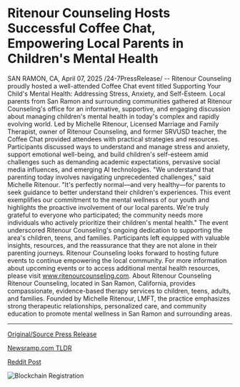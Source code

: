 # Ritenour Counseling Hosts Successful Coffee Chat, Empowering Local Parents in Children's Mental Health

SAN RAMON, CA, April 07, 2025 /24-7PressRelease/ -- Ritenour Counseling proudly hosted a well-attended Coffee Chat event titled Supporting Your Child's Mental Health: Addressing Stress, Anxiety, and Self-Esteem. Local parents from San Ramon and surrounding communities gathered at Ritenour Counseling's office for an informative, supportive, and engaging discussion about managing children's mental health in today's complex and rapidly evolving world.  Led by Michelle Ritenour, Licensed Marriage and Family Therapist, owner of Ritenour Counseling, and former SRVUSD teacher, the Coffee Chat provided attendees with practical strategies and resources. Participants discussed ways to understand and manage stress and anxiety, support emotional well-being, and build children's self-esteem amid challenges such as demanding academic expectations, pervasive social media influences, and emerging AI technologies.  "We understand that parenting today involves navigating unprecedented challenges," said Michelle Ritenour. "It's perfectly normal—and very healthy—for parents to seek guidance to better understand their children's experiences. This event exemplifies our commitment to the mental wellness of our youth and highlights the proactive involvement of our local parents. We're truly grateful to everyone who participated; the community needs more individuals who actively prioritize their children's mental health."  The event underscored Ritenour Counseling's ongoing dedication to supporting the area's children, teens, and families. Participants left equipped with valuable insights, resources, and the reassurance that they are not alone in their parenting journeys.  Ritenour Counseling looks forward to hosting future events to continue empowering the local community. For more information about upcoming events or to access additional mental health resources, please visit www.ritenourcounseling.com.  About Ritenour Counseling Ritenour Counseling, located in San Ramon, California, provides compassionate, evidence-based therapy services to children, teens, adults, and families. Founded by Michelle Ritenour, LMFT, the practice emphasizes strong therapeutic relationships, personalized care, and community education to promote mental wellness in San Ramon and surrounding areas. 

---

[Original/Source Press Release](https://www.24-7pressrelease.com/press-release/521457/ritenour-counseling-hosts-successful-coffee-chat-empowering-local-parents-in-childrens-mental-health)
                    

[Newsramp.com TLDR](https://newsramp.com/curated-news/ritenour-counseling-hosts-coffee-chat-on-children-s-mental-health/1a6e9e0051b1850ae792cd26edf5c74e) 

 



[Reddit Post](https://www.reddit.com/r/HealthCareNewsInfo/comments/1jtfgf4/ritenour_counseling_hosts_coffee_chat_on/) 



![Blockchain Registration](https://cdn.newsramp.app/24-7PressRelease/qrcode/254/7/moon5j05.webp)